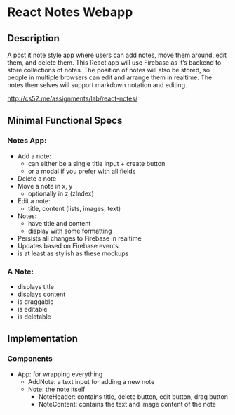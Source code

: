 # React Notes Webapp

## Description  
A post it note style app where users can add notes, move them around, edit them, and delete them. This React app will use Firebase as it’s backend to store collections of notes. The position of notes will also be stored, so people in multiple browsers can edit and arrange them in realtime. The notes themselves will support markdown notation and editing.

http://cs52.me/assignments/lab/react-notes/

## Minimal Functional Specs  
### Notes App:
* Add a note:
    * can either be a single title input + create button
    * or a modal if you prefer with all fields
* Delete a note
* Move a note in x, y
    * optionally in z (zIndex)
* Edit a note:
    * title, content (lists, images, text)
* Notes:
    * have title and content
    * display with some formatting
* Persists all changes to Firebase in realtime
* Updates based on Firebase events
* is at least as stylish as these mockups

### A Note:
* displays title
* displays content
* is draggable
* is editable
* is deletable

## Implementation
### Components
* App: for wrapping everything
  * AddNote: a text input for adding a new note
  * Note: the note itself
    * NoteHeader: contains title, delete button, edit button, drag button
    * NoteContent: contains the text and image content of the note
